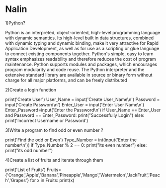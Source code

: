 # Nalin

1)Python?

Python is an interpreted, object-oriented, high-level programming language with dynamic semantics. Its high-level built in data structures, combined with dynamic typing and dynamic binding, make it very attractive for Rapid Application Development, as well as for use as a scripting or glue language to connect existing components together. Python's simple, easy to learn syntax emphasizes readability and therefore reduces the cost of program maintenance. Python supports modules and packages, which encourages program modularity and code reuse. The Python interpreter and the extensive standard library are available in source or binary form without charge for all major platforms, and can be freely distributed

2)Create a login function

print('Create User')
User_Name = input('Create User_Name\n')
Password = input('Create Password\n')
Enter_User = input('Enter User Name\n')
Enter_Password=input('Enter the Password\n')
if User_Name == Enter_User and Password == Enter_Password:
    print("Successfully Login")
else:
    print('Incorrect Username or Password')

3)Write a program to find odd or even number ?

print('Find the odd or Even')
Type_Number = int(input('Enter the number\n'))
if Type_Number % 2 == 0:
 print("its even number")
else:
     print("its odd number")

4)Create a list of fruits and iterate through them

print('List of Fruits')
Fruits={'Orange','Apple','Banana','Pineapple','Mango','Watermelon','JackFruit','Peach','Grapes'}
for x in Fruits:
    print(x)
